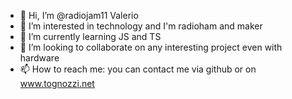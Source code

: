 - 👋 Hi, I’m @radiojam11 Valerio
- 👀 I’m interested in technology and I'm radioham and maker
- 🌱 I’m currently learning JS and TS
- 💞️ I’m looking to collaborate on any interesting project even with hardware
- 📫 How to reach me: you can contact me via github or on www.tognozzi.net

<!---
radiojam11/radiojam11 is a ✨ special ✨ repository because its `README.md` (this file) appears on your GitHub profile.
You can click the Preview link to take a look at your changes.
--->
